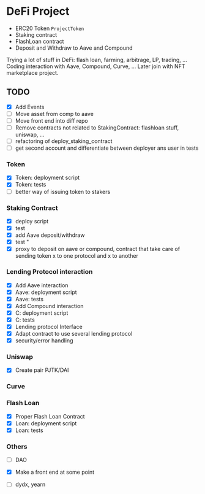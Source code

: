 # DeFi Project

- ERC20 Token `ProjectToken`
- Staking contract
- FlashLoan contract 
- Deposit and Withdraw to Aave and Compound


Trying a lot of stuff in DeFi: flash loan, farming, arbitrage, LP, trading, ...
Coding interaction with Aave, Compound, Curve, ...
Later join with NFT marketplace project.


## TODO

- [x] Add Events
- [ ] Move asset from comp to aave 
- [ ] Move front end into diff repo
- [ ] Remove contracts not related to StakingContract: flashloan stuff, uniswap, ...
- [ ] refactoring of deploy_staking_contract
- [ ] get second account and differentiate between deployer ans user in tests

### Token
- [x] Token: deployment script
- [x] Token: tests
- [ ] better way of issuing token to stakers

### Staking Contract
- [x] deploy script
- [x] test
- [x] add Aave deposit/withdraw
- [x] test       "
- [x] proxy to deposit on aave or compound, contract that take care of sending token x to one protocol and x to another

### Lending Protocol interaction

- [x] Add Aave interaction
- [x] Aave: deployment script
- [x] Aave: tests
- [x] Add Compound interaction
- [x] C: deployment script
- [x] C: tests
- [x] Lending protocol Interface
- [x] Adapt contract to use several lending protocol
- [x] security/error handling

### Uniswap

- [x] Create pair PJTK/DAI

### Curve


### Flash Loan
- [x] Proper Flash Loan Contract
- [x] Loan: deployment script
- [x] Loan: tests

### Others
- [ ] DAO
- [x] Make a front end at some point
- [ ] dydx, yearn

